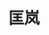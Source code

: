 ---
layout: member
title: 匡岚
email: 1243152009 at qq.com
head-to: MDPI（武汉）科技服务有限公司
image: /images/members/匡岚.jpg
alumni: true
---